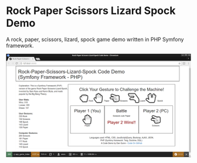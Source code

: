 # Rock Paper Scissors Lizard Spock Demo

A rock, paper, scissors, lizard, spock game demo written in PHP Symfony framework.

![Preview](/web/preview.png?raw=true "Preview")
